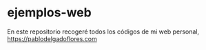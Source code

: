 # ejemplos-web
En este repositorio recogeré todos los códigos de mi web personal, https://pablodelgadoflores.com
